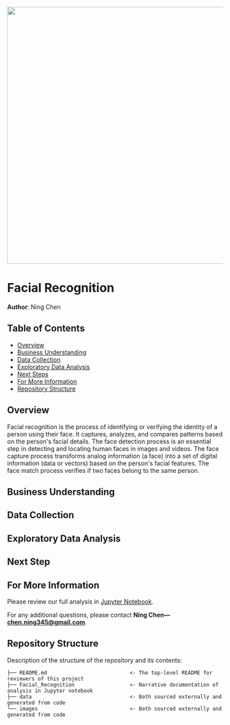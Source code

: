 <p>
<img src="" width="900" height="600">
</p>

# Facial Recognition

**Author**: Ning Chen

## Table of Contents
- [Overview](#Overview)
- [Business Understanding](#Business-Understanding)
- [Data Collection](#Data-Collection)
- [Exploratory Data Analysis](#Exploratory-Data-Analysis)
- [Next Steps](#Next-Steps)
- [For More Information](#For-More-Information)
- [Repository Structure](#Repository-Structure)

## Overview
Facial recognition is the process of identifying or verifying the identity of a person using their face. It captures, analyzes, and compares patterns based on the person's facial details. The face detection process is an essential step in detecting and locating human faces in images and videos. The face capture process transforms analog information (a face) into a set of digital information (data or vectors) based on the person's facial features.
The face match process verifies if two faces belong to the same person.


## Business Understanding






## Data Collection



## Exploratory Data Analysis




## Next Step


## For More Information

Please review our full analysis in [Jupyter Notebook]().

For any additional questions, please contact **Ning Chen—chen.ning345@gmail.com**.

## Repository Structure

Description of the structure of the repository and its contents:

```
├── README.md                           <- The top-level README for reviewers of this project
├── Facial_Recognition                  <- Narrative documentation of analysis in Jupyter notebook
├── data                                <- Both sourced externally and generated from code
└── images                              <- Both sourced externally and generated from code
```